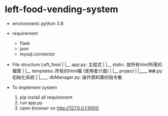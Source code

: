 # left-food-vending-system

- environment: python 3.8

- requirement
	* flask
	* json
	* mysql.connector

- File structure
Left_food
|
|__ app.py: 主程式
|
|__ static: 放所有html所需的檔案
|
|__ templates: 所有的html檔 (使用者介面)
|
|__ project
     |
     |____ __init__.py: 初始化系統
     |
     |____ dbManager.py: 操作資料庫的指令集

- To implement system
  1. pip install all requirement
  2. run app.py
  3. open browser on http://127.0.0.1:5000
